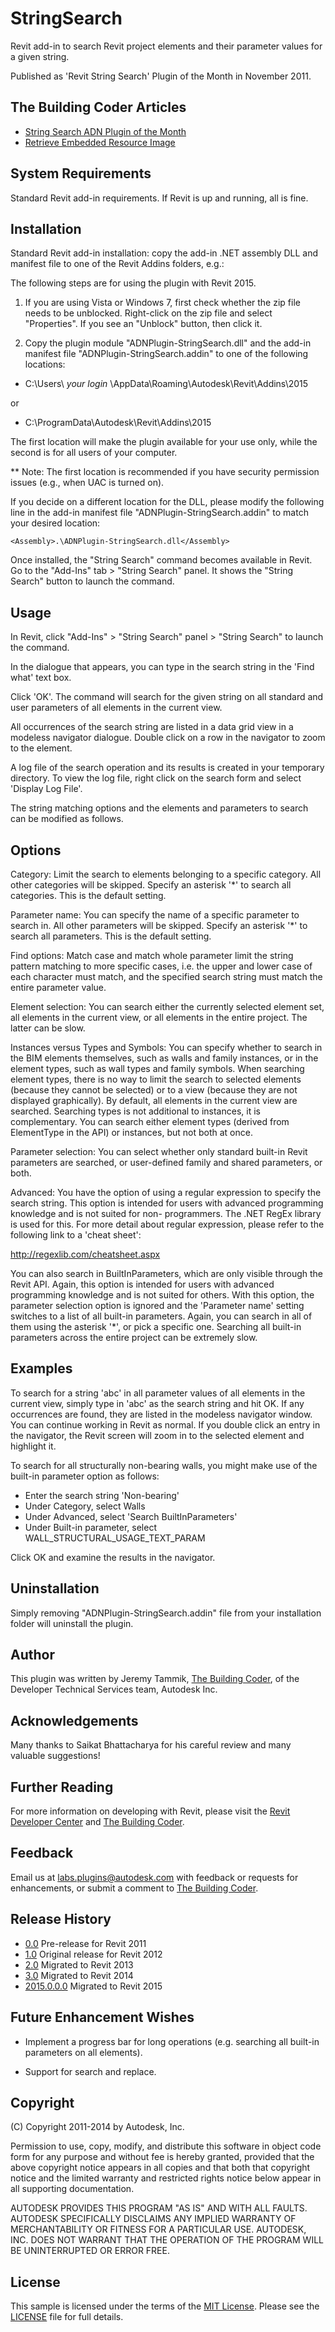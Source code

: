 StringSearch
============

Revit add-in to search Revit project elements and their parameter values for a given string.

Published as 'Revit String Search' Plugin of the Month in November 2011.


The Building Coder Articles
---------------------------

- [String Search ADN Plugin of the Month](http://thebuildingcoder.typepad.com/blog/2011/10/string-search-adn-plugin-of-the-month.html)
- [Retrieve Embedded Resource Image](http://thebuildingcoder.typepad.com/blog/2012/06/retrieve-embedded-resource-image.html)


System Requirements
-------------------

Standard Revit add-in requirements. If Revit is up and running, all is fine.


Installation
------------

Standard Revit add-in installation: copy the add-in .NET assembly DLL
and manifest file to one of the Revit Addins folders, e.g.:

The following steps are for using the plugin with Revit 2015.

1. If you are using Vista or Windows 7, first check whether the zip
file needs to be unblocked. Right-click on the zip file and select
"Properties". If you see an "Unblock" button, then click it.

2. Copy the plugin module "ADNPlugin-StringSearch.dll" and the add-in
manifest file "ADNPlugin-StringSearch.addin" to one of the following
locations:

- C:\Users\ *your login* \AppData\Roaming\Autodesk\Revit\Addins\2015

or

- C:\ProgramData\Autodesk\Revit\Addins\2015

The first location will make the plugin available for your use only,
while the second is for all users of your computer.

** Note: The first location is recommended if you have security
permission issues (e.g., when UAC is turned on).

If you decide on a different location for the DLL, please modify the
following line in the add-in manifest file
"ADNPlugin-StringSearch.addin" to match your desired location:

    <Assembly>.\ADNPlugin-StringSearch.dll</Assembly>

Once installed, the "String Search" command becomes available in
Revit.  Go to the "Add-Ins" tab > "String Search" panel. It shows
the "String Search" button to launch the command.


Usage
-----

In Revit, click "Add-Ins" > "String Search" panel > "String Search"
to launch the command.

In the dialogue that appears, you can type in the search string in
the 'Find what' text box.

Click 'OK'. The command will search for the given string on all
standard and user parameters of all elements in the current view.

All occurrences of the search string are listed in a data grid view
in a modeless navigator dialogue. Double click on a row in the
navigator to zoom to the element.

A log file of the search operation and its results is created in
your temporary directory. To view the log file, right click on the
search form and select 'Display Log File'.

The string matching options and the elements and parameters to
search can be modified as follows.


Options
-------

Category: Limit the search to elements belonging to a specific
category. All other categories will be skipped. Specify an
asterisk '*' to search all categories. This is the default setting.

Parameter name: You can specify the name of a specific parameter
to search in. All other parameters will be skipped. Specify an
asterisk '*' to search all parameters. This is the default setting.

Find options: Match case and match whole parameter limit the string
pattern matching to more specific cases, i.e. the upper and lower
case of each character must match, and the specified search string
must match the entire parameter value.

Element selection: You can search either the currently selected
element set, all elements in the current view, or all elements
in the entire project. The latter can be slow.

Instances versus Types and Symbols: You can specify whether to
search in the BIM elements themselves, such as walls and family
instances, or in the element types, such as wall types and family
symbols. When searching element types, there is no way to limit the
search to selected elements (because they cannot be selected) or to
a view (because they are not displayed graphically). By default, all
elements in the current view are searched. Searching types is not
additional to instances, it is complementary. You can search either
element types (derived from ElementType in the API) or instances,
but not both at once.

Parameter selection: You can select whether only standard built-in
Revit parameters are searched, or user-defined family and shared
parameters, or both.

Advanced: You have the option of using a regular expression to
specify the search string. This option is intended for users with
advanced programming knowledge and is not suited for non-
programmers. The .NET RegEx library is used for this.
For more detail about regular expression, please refer to the
following link to a 'cheat sheet':

  http://regexlib.com/cheatsheet.aspx

You can also search in BuiltInParameters, which are only visible
through the Revit API. Again, this option is intended for users with
advanced programming knowledge and is not suited for others.
With this option, the parameter selection option is ignored and
the 'Parameter name' setting switches to a list of all built-in
parameters. Again, you can search in all of them using the asterisk
'*', or pick a specific one. Searching all built-in parameters
across the entire project can be extremely slow.


Examples
--------

To search for a string 'abc' in all parameter values of all elements
in the current view, simply type in 'abc' as the search string and
hit OK. If any occurrences are found, they are listed in the
modeless navigator window. You can continue working in Revit as
normal. If you double click an entry in the navigator, the Revit
screen will zoom in to the selected element and highlight it.

To search for all structurally non-bearing walls, you might make use
of the built-in parameter option as follows:

- Enter the search string 'Non-bearing'
- Under Category, select Walls
- Under Advanced, select 'Search BuiltInParameters'
- Under Built-in parameter, select WALL_STRUCTURAL_USAGE_TEXT_PARAM

Click OK and examine the results in the navigator.


Uninstallation
--------------
Simply removing "ADNPlugin-StringSearch.addin" file from your
installation folder will uninstall the plugin.


Author
------

This plugin was written by Jeremy Tammik,
[The Building Coder](http://thebuildingcoder.typepad.com),
of the Developer Technical Services team, Autodesk Inc.


Acknowledgements
----------------

Many thanks to Saikat Bhattacharya for his careful review and many
valuable suggestions!


Further Reading
---------------

For more information on developing with Revit, please visit the
[Revit Developer Center](http://www.autodesk.com/developrevit) and
[The Building Coder](http://thebuildingcoder.typepad.com).



Feedback
--------

Email us at labs.plugins@autodesk.com with feedback or requests for enhancements,
or submit a comment to [The Building Coder](http://thebuildingcoder.typepad.com).


Release History
---------------

- [0.0](https://github.com/jeremytammik/StringSearch/releases/tag/2011.0.0.0) Pre-release for Revit 2011
- [1.0](https://github.com/jeremytammik/StringSearch/releases/tag/2012.0.0.0)  Original release for Revit 2012
- [2.0](https://github.com/jeremytammik/StringSearch/releases/tag/2013.0.0.2)  Migrated to Revit 2013
- [3.0](https://github.com/jeremytammik/StringSearch/releases/tag/2014.0.0.3)  Migrated to Revit 2014
- [2015.0.0.0](https://github.com/jeremytammik/StringSearch/releases/tag/2015.0.0.0) Migrated to Revit 2015


Future Enhancement Wishes
-------------------------

- Implement a progress bar for long operations (e.g. searching all
  built-in parameters on all elements).

- Support for search and replace.


Copyright
---------

(C) Copyright 2011-2014 by Autodesk, Inc.

Permission to use, copy, modify, and distribute this software in
object code form for any purpose and without fee is hereby granted,
provided that the above copyright notice appears in all copies and
that both that copyright notice and the limited warranty and
restricted rights notice below appear in all supporting
documentation.

AUTODESK PROVIDES THIS PROGRAM "AS IS" AND WITH ALL FAULTS.
AUTODESK SPECIFICALLY DISCLAIMS ANY IMPLIED WARRANTY OF
MERCHANTABILITY OR FITNESS FOR A PARTICULAR USE.  AUTODESK, INC.
DOES NOT WARRANT THAT THE OPERATION OF THE PROGRAM WILL BE
UNINTERRUPTED OR ERROR FREE.


License
-------

This sample is licensed under the terms of the [MIT License](http://opensource.org/licenses/MIT). Please see the [LICENSE](LICENSE) file for full details.
